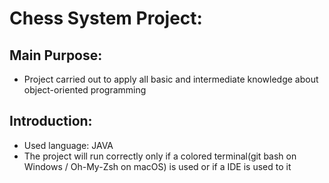 # Chess System Project:

## Main Purpose:

* Project carried out to apply all basic and intermediate knowledge about object-oriented programming

## Introduction:

* Used language: JAVA
* The project will run correctly only if a colored terminal(git bash on Windows / Oh-My-Zsh on macOS) is used or if a
  IDE is used to it